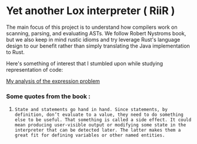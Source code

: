 # Yet another Lox interpreter ( RiiR )

The main focus of this project is to understand how compilers work on scanning, parsing, and evaluating ASTs. We follow Robert Nystroms book, but we also keep in mind rustic idioms and try leverage Rust's language design to our benefit rather than simply translating the Java implementation to Rust. 

Here's something of interest that I stumbled upon while studying representation of code: 

[My analysis of the expression problem](./Expression_Problem.md)

### Some quotes from the book : 
1. `State and statements go hand in hand. Since statements, by definition, don’t evaluate to a value, they need to do something else to be useful. That something is called a side effect. It could mean producing user-visible output or modifying some state in the interpreter that can be detected later. The latter makes them a great fit for defining variables or other named entities.`

